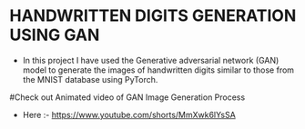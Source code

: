 # HANDWRITTEN DIGITS GENERATION USING GAN

- In this project I have used the Generative adversarial network (GAN) model to generate the images of handwritten digits similar to those from the MNIST database using   PyTorch. 

#Check out Animated video of GAN Image Generation Process 
- Here :- https://www.youtube.com/shorts/MmXwk6lYsSA
